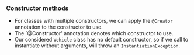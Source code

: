 ### Constructor methods
* For classes with multiple constructors, we can apply the `@Creator` annotation to the constructor to use.
* The `@Constructor' annotation denotes which constructor to use.
* Our considered `Vehicle` class has no default constructor, so if we call to instantiate without arguments, will throw an `InstantiationException`.